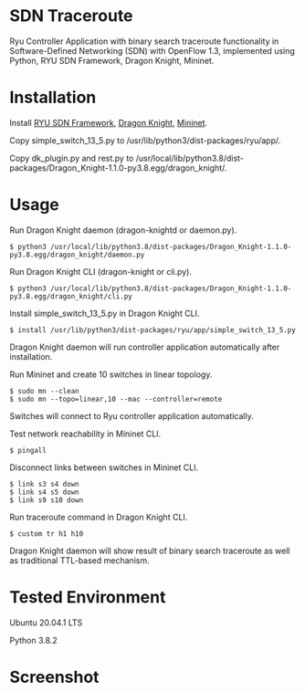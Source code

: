 # SDN Traceroute
Ryu Controller Application with binary search traceroute functionality in Software-Defined Networking (SDN) with OpenFlow 1.3, implemented using Python, RYU SDN Framework, Dragon Knight, Mininet.

# Installation
Install [RYU SDN Framework](https://ryu-sdn.org/), [Dragon Knight](https://github.com/Ryu-Dragon-Knight/Dragon-Knight), [Mininet](http://mininet.org/).

Copy simple_switch_13_5.py to /usr/lib/python3/dist-packages/ryu/app/.

Copy dk_plugin.py and rest.py to /usr/local/lib/python3.8/dist-packages/Dragon_Knight-1.1.0-py3.8.egg/dragon_knight/.

# Usage
Run Dragon Knight daemon (dragon-knightd or daemon.py).
```
$ python3 /usr/local/lib/python3.8/dist-packages/Dragon_Knight-1.1.0-py3.8.egg/dragon_knight/daemon.py
```

Run Dragon Knight CLI (dragon-knight or cli.py).
```
$ python3 /usr/local/lib/python3.8/dist-packages/Dragon_Knight-1.1.0-py3.8.egg/dragon_knight/cli.py
```

Install simple_switch_13_5.py in Dragon Knight CLI.
```
$ install /usr/lib/python3/dist-packages/ryu/app/simple_switch_13_5.py
```
Dragon Knight daemon will run controller application automatically after installation.

Run Mininet and create 10 switches in linear topology.
```
$ sudo mn --clean
$ sudo mn --topo=linear,10 --mac --controller=remote
```
Switches will connect to Ryu controller application automatically.

Test network reachability in Mininet CLI.
```
$ pingall
```

Disconnect links between switches in Mininet CLI.
```
$ link s3 s4 down
$ link s4 s5 down
$ link s9 s10 down
```

Run traceroute command in Dragon Knight CLI.
```
$ custom tr h1 h10
```
Dragon Knight daemon will show result of binary search traceroute as well as traditional TTL-based mechanism.

# Tested Environment
Ubuntu 20.04.1 LTS

Python 3.8.2

# Screenshot
